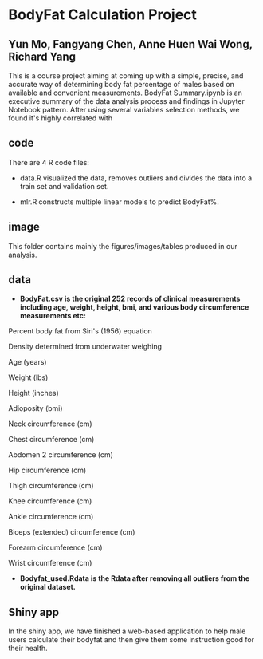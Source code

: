 # BodyFat Calculation Project

## Yun Mo, Fangyang Chen, Anne Huen Wai Wong, Richard Yang

This is a course project aiming at coming up with a simple, precise, and accurate way of determining body fat percentage of males based on available and convenient measurements. BodyFat Summary.ipynb is an executive summary of the data analysis process and findings in Jupyter Notebook pattern. After using several variables selection methods, we found it's highly correlated with

## code
There are 4 R code files: 

- data.R visualized the data, removes outliers and divides the data into a train set and validation set.

- mlr.R constructs multiple linear models to predict BodyFat%.


## image
This folder contains mainly the figures/images/tables produced in our analysis.

## data
- **BodyFat.csv is the original 252 records of clinical measurements including age, weight, height, bmi, and various body circumference measurements etc:**

Percent body fat from Siri's (1956) equation

Density determined from underwater weighing

Age (years)

Weight (lbs)

Height (inches)

Adioposity (bmi)

Neck circumference (cm)

Chest circumference (cm)

Abdomen 2 circumference (cm)

Hip circumference (cm)

Thigh circumference (cm)

Knee circumference (cm)

Ankle circumference (cm)

Biceps (extended) circumference (cm)

Forearm circumference (cm)

Wrist circumference (cm)

- **Bodyfat_used.Rdata is the Rdata after removing all outliers from the original dataset.**

## Shiny app

In the shiny app, we have finished a web-based application to help male users calculate their bodyfat and then give them some instruction good for their health.

